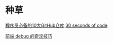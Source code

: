 # 种草
[程序员必备的10大GitHub仓库](https://mp.weixin.qq.com/s/azHd1x-4u4tF3ooofkRsNA)
[30 seconds of code](https://www.30secondsofcode.org/)

[前端 debug 的奇淫技巧](https://zhuanlan.zhihu.com/p/395396945)